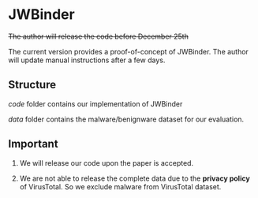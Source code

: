 # JWBinder

~~The author will release the code before December 25th~~

The current version provides a proof-of-concept of JWBinder. The author will update manual instructions after a few days.

## Structure

*code* folder contains our implementation of JWBinder

*data* folder contains the malware/benignware dataset for our evaluation.

## Important 

1. We will release our code upon the paper is accepted.

2. We are not able to release the complete data due to the **privacy policy** of VirusTotal. 
So we exclude malware from VirusTotal dataset.
